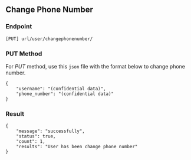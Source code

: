 ## Change Phone Number

### Endpoint
````
[PUT] url/user/changephonenumber/ 
````

### PUT Method 
For *PUT* method, use this ``json`` file with the format below to change phone number.
````
{
    "username": "(confidential data)",
    "phone_number": "(confidential data)"
}
````
### Result
````
{
    "message": "successfully",
    "status": true,
    "count": 1,
    "results": "User has been change phone number"
}
````